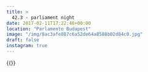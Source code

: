```yaml
---
title: >
  42.3 - parliament night
date: 2017-02-11T17:22:48+00:00
location: "Parlamento Budapest"
image: "/img/8ac3afe887c6a52de64a8588b02d84c0.jpg"
draft: false
instagram: true
---
```


{{<photo src="/img/8ac3afe887c6a52de64a8588b02d84c0.jpg">}}
